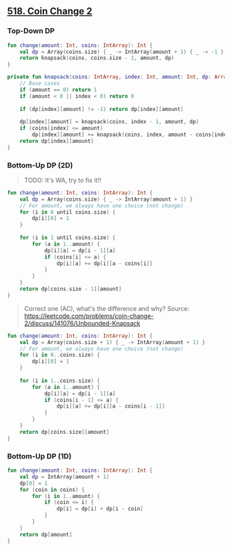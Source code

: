 ## [518. Coin Change 2](https://leetcode.com/problems/coin-change-2/)

### Top-Down DP
```kotlin
fun change(amount: Int, coins: IntArray): Int {
    val dp = Array(coins.size) { _ -> IntArray(amount + 1) { _ -> -1 } }
    return knapsack(coins, coins.size - 1, amount, dp)
}

private fun knapsack(coins: IntArray, index: Int, amount: Int, dp: Array<IntArray>): Int {
    // Base cases
    if (amount == 0) return 1
    if (amount < 0 || index < 0) return 0
    
    if (dp[index][amount] != -1) return dp[index][amount]
    
    dp[index][amount] = knapsack(coins, index - 1, amount, dp)
    if (coins[index] <= amount)
        dp[index][amount] += knapsack(coins, index, amount - coins[index], dp)
    return dp[index][amount]
}
```

### Bottom-Up DP (2D)
> TODO: It's WA, try to fix it!!

```kotlin
fun change(amount: Int, coins: IntArray): Int {
    val dp = Array(coins.size) { _ -> IntArray(amount + 1) }
    // For amount, we always have one choice (not change)
    for (i in 0 until coins.size) {
        dp[i][0] = 1
    }
    
    for (i in 1 until coins.size) {
        for (a in 1..amount) {
            dp[i][a] = dp[i - 1][a]
            if (coins[i] <= a) {
                dp[i][a] += dp[i][a - coins[i]]
            }
        }
    }
    return dp[coins.size - 1][amount]
}
```

> Correct one (AC), what's the difference and why? Source: https://leetcode.com/problems/coin-change-2/discuss/141076/Unbounded-Knapsack

```kotlin
fun change(amount: Int, coins: IntArray): Int {
    val dp = Array(coins.size + 1) { _ -> IntArray(amount + 1) }
    // For amount, we always have one choice (not change)
    for (i in 0..coins.size) {
        dp[i][0] = 1
    }
    
    for (i in 1..coins.size) {
        for (a in 1..amount) {
            dp[i][a] = dp[i - 1][a]
            if (coins[i - 1] <= a) {
                dp[i][a] += dp[i][a - coins[i - 1]]
            }
        }
    }
    return dp[coins.size][amount]
}
```

### Bottom-Up DP (1D)
```kotlin
fun change(amount: Int, coins: IntArray): Int {
    val dp = IntArray(amount + 1)
    dp[0] = 1
    for (coin in coins) {
        for (i in 1..amount) {
            if (coin <= i) {
                dp[i] = dp[i] + dp[i - coin]
            }
        }
    }
    return dp[amount]
}
```